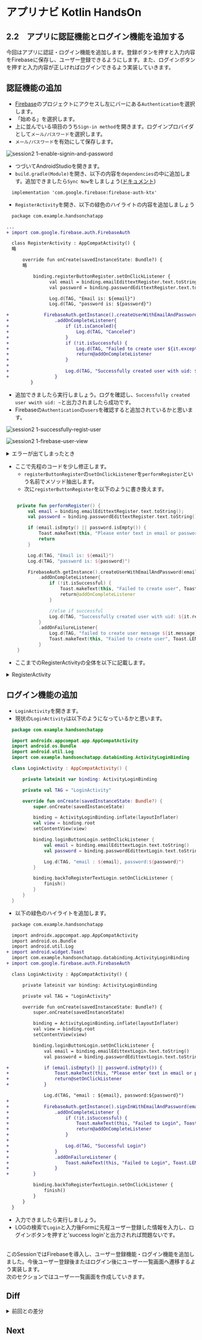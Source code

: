 # アプリナビ Kotlin HandsOn

## 2.2　アプリに認証機能とログイン機能を追加する

今回はアプリに認証・ログイン機能を追加します。登録ボタンを押すと入力内容をFirebaseに保存し、ユーザー登録できるようにします。また、ログインボタンを押すと入力内容が正しければログインできるよう実装していきます。

## 認証機能の追加

- [Firebase]()のプロジェクトにアクセスし左にバーにある`Authentication`を選択します。
- 「始める」を選択します。
- 上に並んでいる項目のうち`Sign-in method`を開きます。ログインプロバイダとして`メール/パスワード`を選択します。
- `メール/パスワード`を有効にして保存します。

![session2 1-enable-signin-and-password](https://user-images.githubusercontent.com/57338033/156908845-a376c092-0285-4cea-9f87-8d637dd7626d.png)

- つづいてAndroidStudioを開きます。
- `build.gradle(Module)`を開き、以下の内容を`dependencies`の中に追加します。追加できましたら`Sync Now`をしましょう([ドキュメント](https://firebase.google.com/docs/auth/android/start?hl=ja))

```
  implementation 'com.google.firebase:firebase-auth-ktx'
```

- `RegisterActivity`を開き、以下の緑色のハイライトの内容を追加しましょう

```diff
  package com.example.handsonchatapp

...
+ import com.google.firebase.auth.FirebaseAuth

  class RegisterActivity : AppCompatActivity() {
  略

      override fun onCreate(savedInstanceState: Bundle?) {
      略

          binding.registerButtonRegister.setOnClickListener {
                val email = binding.emailEdittextRegister.text.toString();
                val password = binding.passwordEdittextRegister.text.toString();

                Log.d(TAG, "Email is: ${email}")
                Log.d(TAG, "password is: ${password}")

+             FirebaseAuth.getInstance().createUserWithEmailAndPassword(email, password)
+                 .addOnCompleteListener{
+                     if (it.isCanceled){
+                         Log.d(TAG, "Canceled")
+                     }
+                     if (!it.isSuccessful) {
+                         Log.d(TAG, "Failed to create user ${it.exception}")
+                         return@addOnCompleteListener
+                     }
+
+                     Log.d(TAG, "Successfully created user with uid: ${it.result.user?.uid}")
+                 }
         }
```

- 追加できましたら実行しましょう。ログを確認し、`Successfully created user wwith uid: ~`と出力されましたら成功です。
- Firebaseの`Authentication`の`users`を確認すると追加されているかと思います。

![session2 1-successfully-regist-user](https://user-images.githubusercontent.com/57338033/156910931-e5d80691-88c0-4881-a209-5d59f67ec7ad.png)

![session2 1-firebase-user-view](https://user-images.githubusercontent.com/57338033/156910954-eed461ad-90d3-4fab-8316-5c204119e7a1.png)

<details>
<summary>エラーが出てしまったとき</summary>
  
- `sign In method`で`メール/パスワード`が有効になっているか確認しましょう
- 端末からこのプロジェクトのアプリケーションをアンインストールして再度実行してみましょう。
  
</details>

- ここで先程のコードを少し修正します。
  - `registerButtonRegister`の`setOnClickListener`を`performRegister`という名前でメソッド抽出します。
  - 次に`registerButtonRegister`を以下のように書き換えます。

```kotlin

    private fun performRegister() {
        val email = binding.emailEdittextRegister.text.toString();
        val password = binding.passwordEdittextRegister.text.toString();

        if (email.isEmpty() || password.isEmpty()) {
            Toast.makeText(this, "Please enter text in email or password", Toast.LENGTH_SHORT).show()
            return
        }

        Log.d(TAG, "Email is: ${email}")
        Log.d(TAG, "password is: ${password}")

        FirebaseAuth.getInstance().createUserWithEmailAndPassword(email, password)
            .addOnCompleteListener{
                if (!it.isSuccessful) {
                    Toast.makeText(this, "Failed to create user", Toast.LENGTH_SHORT).show()
                    return@addOnCompleteListener
                }

                //else if successful
                Log.d(TAG, "Successfully created user with uid: ${it.result.user?.uid}")
            }
            .addOnFailureListener{
                Log.d(TAG, "failed to create user message ${it.message}")
                Toast.makeText(this, "Failed to create user", Toast.LENGTH_SHORT).show()
            }
    }
```

- ここまでのRegisterActivityの全体を以下に記載します。

<details>

<summary>RegisterActivity</summary>
  
  ``` kotlin
  package com.example.handsonchatapp

  import android.app.Activity
  import android.content.Intent
  import androidx.appcompat.app.AppCompatActivity
  import android.os.Bundle
  import android.provider.MediaStore
  import android.util.Log
  import android.widget.Toast
  import com.example.handsonchatapp.databinding.ActivityRegisterBinding
  import com.google.firebase.auth.FirebaseAuth

  class RegisterActivity : AppCompatActivity() {

      private lateinit var binding : ActivityRegisterBinding

      private val TAG = "RegisterActivity"

      override fun onCreate(savedInstanceState: Bundle?) {
          super.onCreate(savedInstanceState)

          binding = ActivityRegisterBinding.inflate(layoutInflater)
          val view = binding.root
          setContentView(view)

          binding.registerButtonRegister.setOnClickListener {
                val email = binding.emailEdittextRegister.text.toString();
                val password = binding.passwordEdittextRegister.text.toString();

                Log.d(TAG, "Email is: ${email}")
                Log.d(TAG, "password is: ${password}")

              FirebaseAuth.getInstance().createUserWithEmailAndPassword(email, password)
                  .addOnCompleteListener{
                      if (it.isCanceled){
                          Log.d(TAG, "Canceled")
                      }
                      if (!it.isSuccessful) {
                          Log.d(TAG, "Failed to create user ${it.exception}")
                          return@addOnCompleteListener
                      }

                      Log.d(TAG, "Successfully created user with uid: ${it.result.user?.uid}")
                  }
         }

          binding.haveAccountTextRegister.setOnClickListener {
              val intent = Intent(this, LoginActivity::class.java)
              startActivity(intent)

              Log.d(TAG, "try to show login activity")
          }

          binding.selectPhotoButtonRegister.setOnClickListener {
              Log.d(TAG, "Try to show photo selector")

              val intent = Intent(Intent.ACTION_PICK)
              intent.type = "image/*"
              startActivityForResult(intent, 0)
          }
      }

      private fun performRegister() {
          val email = binding.emailEdittextRegister.text.toString();
          val password = binding.passwordEdittextRegister.text.toString();

          if (email.isEmpty() || password.isEmpty()) {
              Toast.makeText(this, "Please enter text in email or password", Toast.LENGTH_SHORT).show()
              return
          }

          Log.d(TAG, "Email is: ${email}")
          Log.d(TAG, "password is: ${password}")

          FirebaseAuth.getInstance().createUserWithEmailAndPassword(email, password)
              .addOnCompleteListener{
                  if (!it.isSuccessful) {
                      Toast.makeText(this, "Failed to create user", Toast.LENGTH_SHORT).show()
                      return@addOnCompleteListener
                  }

                  //else if successful
                  Log.d(TAG, "Successfully created user with uid: ${it.result.user?.uid}")
              }
              .addOnFailureListener{
                  //emailのformatが違ったら実行
                  Log.d(TAG, "failed to create user message ${it.message}")
                  Toast.makeText(this, "Failed to create user", Toast.LENGTH_SHORT).show()
              }
      }

      override fun onActivityResult(requestCode: Int, resultCode: Int, data: Intent?) {
          super.onActivityResult(requestCode, resultCode, data)

          if (requestCode == 0 && resultCode == Activity.RESULT_OK && data != null) {
              Log.d(TAG, "Photo was selected")

              val uri = data.data

              //APIレベルによってbitmapの取得方法の推奨が違う
              val bitmap = MediaStore.Images.Media.getBitmap(contentResolver, uri)
              binding.circleViewRegister.setImageBitmap(bitmap)
              binding.selectPhotoButtonRegister.alpha = 0f
          }
      }
  }
  ```

</details>

## ログイン機能の追加

- `LoginActivity`を開きます。
- 現状の`LoginActivity`は以下のようになっているかと思います。

```kotlin
  package com.example.handsonchatapp

  import androidx.appcompat.app.AppCompatActivity
  import android.os.Bundle
  import android.util.Log
  import com.example.handsonchatapp.databinding.ActivityLoginBinding

  class LoginActivity : AppCompatActivity() {

      private lateinit var binding: ActivityLoginBinding

      private val TAG = "LoginActivity"

      override fun onCreate(savedInstanceState: Bundle?) {
          super.onCreate(savedInstanceState)

          binding = ActivityLoginBinding.inflate(layoutInflater)
          val view = binding.root
          setContentView(view)

          binding.loginButtonLogin.setOnClickListener {
              val email = binding.emailEdittextLogin.text.toString()
              val password = binding.passwordEdittextLogin.text.toString()

              Log.d(TAG, "email : ${email}, password:${password}")
          }

          binding.backToRegisterTextLogin.setOnClickListener {
              finish()
          }
      }
  }
```

- 以下の緑色のハイライトを追加します。

```diff
  package com.example.handsonchatapp

  import androidx.appcompat.app.AppCompatActivity
  import android.os.Bundle
  import android.util.Log
+ import android.widget.Toast
  import com.example.handsonchatapp.databinding.ActivityLoginBinding
+ import com.google.firebase.auth.FirebaseAuth

  class LoginActivity : AppCompatActivity() {

      private lateinit var binding: ActivityLoginBinding

      private val TAG = "LoginActivity"

      override fun onCreate(savedInstanceState: Bundle?) {
          super.onCreate(savedInstanceState)

          binding = ActivityLoginBinding.inflate(layoutInflater)
          val view = binding.root
          setContentView(view)

          binding.loginButtonLogin.setOnClickListener {
              val email = binding.emailEdittextLogin.text.toString()
              val password = binding.passwordEdittextLogin.text.toString()

+             if (email.isEmpty() || password.isEmpty()) {
+                 Toast.makeText(this, "Please enter text in email or password", Toast.LENGTH_SHORT).show()
+                 return@setOnClickListener
+             }

              Log.d(TAG, "email : ${email}, password:${password}")
+
+             FirebaseAuth.getInstance().signInWithEmailAndPassword(email, password)
+                 .addOnCompleteListener {
+                     if (!it.isSuccessful) {
+                         Toast.makeText(this, "Failed to Login", Toast.LENGTH_SHORT).show()
+                         return@addOnCompleteListener
+                     }
+
+                     Log.d(TAG, "Successful Login")
+                 }
+                 .addOnFailureListener {
+                     Toast.makeText(this, "Failed to Login", Toast.LENGTH_SHORT).show()
+                 }
+         }

          binding.backToRegisterTextLogin.setOnClickListener {
              finish()
          }
      }
  }
```

- 入力できましたら実行しましょう。
- LOGの検索で`Login`と入力後Formに先程ユーザー登録した情報を入力し、ログインボタンを押すと'success login'と出力されれば問題ないです。
<br>
このSessionではFirebaseを導入し、ユーザー登録機能・ログイン機能を追加しました。今後ユーザー登録後またはログイン後にユーザー一覧画面へ遷移するよう実装します。<br>
次のセクションではユーザー一覧画面を作成していきます。

## Diff

<details>
  <summary>前回との差分</summary>

  メソッド抽出した関数を実行することを失念しておりました。🙇
    <a href="https://github.com/syota-kawaguchi/AppNavi_Kotlin_ChatApp_HandsOn/commit/c37b5b1d8089d65641a1b6aada2b242e77842853">diff</a>
    <a href="https://github.com/syota-kawaguchi/AppNavi_Kotlin_ChatApp_HandsOn/commit/9c36d38ab4369236428be52e064e4fb5b23da78d">diff</a>

</details>

## Next

